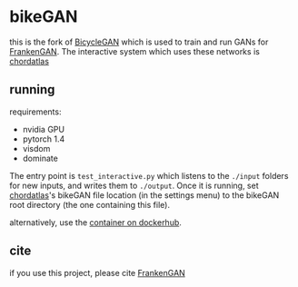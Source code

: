 # bikeGAN

this is the fork of [BicycleGAN](https://junyanz.github.io/BicycleGAN/) which is used to train and run GANs for [FrankenGAN](http://geometry.cs.ucl.ac.uk/projects/2018/frankengan). The interactive system which uses these networks is [chordatlas](https://github.com/twak/chordatlas)

## running

requirements: 
* nvidia GPU
* pytorch 1.4
* visdom
* dominate

The entry point is `test_interactive.py` which listens to the `./input` folders for new inputs, and writes them to `./output`. Once it is running, set [chordatlas](https://github.com/twak/chordatlas)'s bikeGAN file location (in the settings menu) to the bikeGAN root directory (the one containing this file).

alternatively, use the [container on dockerhub](http://tba).

## cite

if you use this project, please cite [FrankenGAN](https://arxiv.org/abs/1806.07179)

